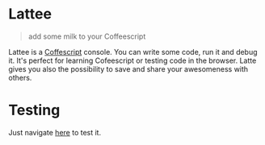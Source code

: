 # Lattee 

> add some milk to your Coffeescript

Lattee is a [Coffescript](http://coffeescript.org) console. You can write some code, run it and debug it.
It's perfect for learning Cofeescript or testing code in the browser. 
Latte gives you also the possibility to save and share your awesomeness with others.

# Testing 
Just navigate [here](http://haithembelhaj.github.com/Lattee/) to test it.

